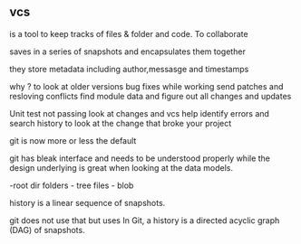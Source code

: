 ## vcs
is a tool to keep tracks of files & folder and code.
To collaborate

saves in a series of snapshots and encapsulates them together

they store metadata including author,messasge and timestamps

why ?
to look at older versions
bug fixes while working 
send patches and resloving conflicts
find module data and figure out all changes and updates

Unit test not passing look at changes and vcs help  identify errors and search history to look at the change that broke your project

git is now more or less the default

git has bleak interface and needs to be understood properly while the design underlying is great
when looking at the data models.


-root dir
    folders  - tree
        files   - blob

history is a linear sequence of snapshots.

git does not use that but uses In Git, a history is a directed acyclic graph (DAG) of snapshots.
